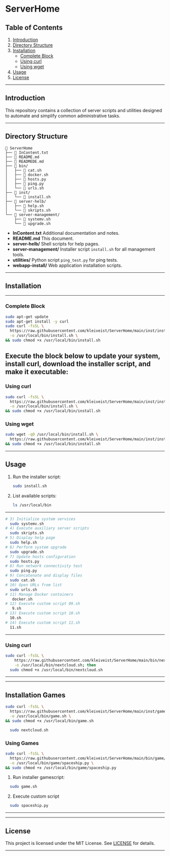 # ServerHome

## Table of Contents

1. [Introduction](#introduction)
2. [Directory Structure](#directory-structure)
3. [Installation](#installation)
   - [Complete Block](#complete-block)
   - [Using curl](#using-curl)
   - [Using wget](#using-wget)
4. [Usage](#usage)
5. [License](#license)

---

## Introduction

This repository contains a collection of server scripts and utilities designed to automate and simplify common administrative tasks.

---

## Directory Structure

```text
📂 ServerHome
├── 📝 InContent.txt
├── 📝 README.md
├── 📝 READMEDE.md
├── 📂 bin/
│   ├── 📄 cat.sh
│   ├── 📄 docker.sh
│   ├── 🐍 hosts.py
│   ├── 🐍 ping.py
│   └── 📄 urls.sh
├── 📂 inst/
│   └── 📄 install.sh
├── 📂 server-helb/
│   ├── 📄 help.sh
│   └── 📄 skripts.sh
└── 📂 server-management/
    ├── 📄 systemv.sh
    └── 📄 upgrade.sh
```

- **InContent.txt**
  Additional documentation and notes.
- **README.md**
  This document.
- **server-helb/**
  Shell scripts for help pages.
- **server-management/**
  Installer script `install.sh` for all management tools.
- **utilities/**
  Python script `ping_test.py` for ping tests.
- **webapp-install/**
  Web application installation scripts.

---

## Installation
---
### Complete Block

```bash
sudo apt-get update
sudo apt-get install -y curl
sudo curl -fsSL \
  https://raw.githubusercontent.com/kleiveist/ServerHome/main/inst/install.sh \
  -o /usr/local/bin/install.sh \
&& sudo chmod +x /usr/local/bin/install.sh
```
Execute the block below to update your system, install curl, download the installer script, and make it executable:
---

### Using curl

```bash
sudo curl -fsSL \
  https://raw.githubusercontent.com/kleiveist/ServerHome/main/inst/install.sh \
  -o /usr/local/bin/install.sh \
&& sudo chmod +x /usr/local/bin/install.sh
```

### Using wget

```bash
sudo wget -qO /usr/local/bin/install.sh \
  https://raw.githubusercontent.com/kleiveist/ServerHome/main/inst/install.sh \
&& sudo chmod +x /usr/local/bin/install.sh
```

---

## Usage

1. Run the installer script:

   ```bash
   sudo install.sh
   ```

2. List available scripts:

   ```bash
   ls /usr/local/bin
   ```

---
```bash
# 3) Initialize system services
  sudo systemv.sh
# 4) Execute auxiliary server scripts
  sudo skripts.sh
# 5) Display help page
  sudo help.sh
# 6) Perform system upgrade
  sudo upgrade.sh
# 7) Update hosts configuration
  sudo hosts.py
# 8) Run network connectivity test
  sudo ping.py
# 9) Concatenate and display files
  sudo cat.sh
# 10) Open URLs from list
  sudo urls.sh
# 11) Manage Docker containers
   docker.sh
# 12) Execute custom script 09.sh
   9.sh
# 13) Execute custom script 10.sh
  10.sh
# 14) Execute custom script 11.sh
  11.sh
   ```

---

### Using curl

```bash
sudo curl -fsSL \
    https://raw.githubusercontent.com/kleiveist/ServerHome/main/bin/nextcloud.sh \
    -o /usr/local/bin/nextcloud.sh; then
  sudo chmod +x /usr/local/bin/nextcloud.sh
```

---


---


## Installation Games

```bash
sudo curl -fsSL \
  https://raw.githubusercontent.com/kleiveist/ServerHome/main/inst/game.sh \
  -o /usr/local/bin/game.sh \
&& sudo chmod +x /usr/local/bin/game.sh
```

```bash
  sudo nextcloud.sh
```

### Using Games

```bash
sudo curl -fsSL \
  https://raw.githubusercontent.com/kleiveist/ServerHome/main/bin/game/spaceship.py \
  -o /usr/local/bin/game/spaceship.py \
&& sudo chmod +x /usr/local/bin/game/spaceship.py
```

1) Run installer gamescript:
```bash
  sudo game.sh
```

2) Execute custom script
```bash
  sudo spaceship.py
```
---


---

## License

This project is licensed under the MIT License. See [LICENSE](LICENSE) for details.

---
